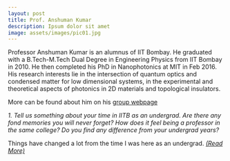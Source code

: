 ```yaml
---
layout: post
title: Prof. Anshuman Kumar
description: Ipsum dolor sit amet
image: assets/images/pic01.jpg
---
```


Professor Anshuman Kumar is an alumnus of IIT Bombay. He graduated with a B.Tech-M.Tech Dual Degree in Engineering Physics from IIT Bombay in 2010. He then completed his PhD in Nanophotonics at MIT in Feb 2016. His research interests lie in the intersection of quantum optics and condensed matter for low dimensional systems, in the experimental and theoretical aspects of photonics in 2D materials and topological insulators. 

More can be found about him on his <a href="http://www.loqm.tech/" target="_blank">group webpage</a>

<i>1. Tell us something about your time in IITB as an undergrad. Are there any fond memories you will never forget? How does it feel being a professor in the same college? Do you find any difference from your undergrad years? </i>

Things have changed a lot from the time I was here as an undergrad. <i>[(Read More)](https://epdampiitb.github.io/p/kaleidoscope/ama/5.html)</i>
